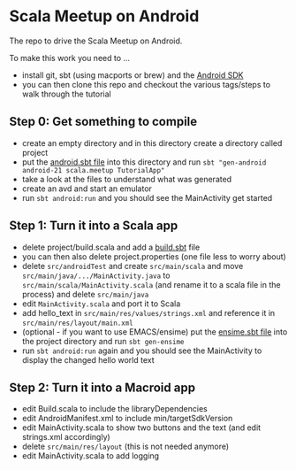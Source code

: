 # Scala Meetup on Android

The repo to drive the Scala Meetup on Android.

To make this work you need to ...

* install git, sbt (using macports or brew) and the [Android SDK](http://developer.android.com/sdk/index.html)
* you can then clone this repo and checkout the various tags/steps to walk through the tutorial

## Step 0: Get something to compile

* create an empty directory and in this directory create a directory called project
* put the [android.sbt file](https://gist.github.com/rolandtritsch/a501102b0a22eb49488a) into this directory and run `sbt "gen-android android-21 scala.meetup TutorialApp"`
* take a look at the files to understand what was generated
* create an avd and start an emulator
* run `sbt android:run` and you should see the MainActivity get started

## Step 1: Turn it into a Scala app

* delete project/build.scala and add a [build.sbt](https://gist.github.com/rolandtritsch/ec955c9f740a6c4f1d0d) file
* you can then also delete project.properties (one file less to worry about)
* delete `src/androidTest` and create `src/main/scala` and move `src/main/java/.../MainActivity.java` to `src/main/scala/MainActivity.scala` (and rename it to a scala file in the process) and delete `src/main/java`
* edit `MainActivity.scala` and port it to Scala
* add hello_text in `src/main/res/values/strings.xml` and reference it in `src/main/res/layout/main.xml`
* (optional - if you want to use EMACS/ensime) put the [ensime.sbt file](https://gist.github.com/rolandtritsch/3688b7a0efe7085160dc) into the project directory and run `sbt gen-ensime`
* run `sbt android:run` again and you should see the MainActivity to display the changed hello world text

## Step 2: Turn it into a Macroid app

* edit Build.scala to include the libraryDependencies
* edit AndroidManifest.xml to include min/targetSdkVersion
* edit MainActivity.scala to show two buttons and the text (and edit strings.xml accordingly)
* delete `src/main/res/layout` (this is not needed anymore)
* edit MainActivity.scala to add logging
